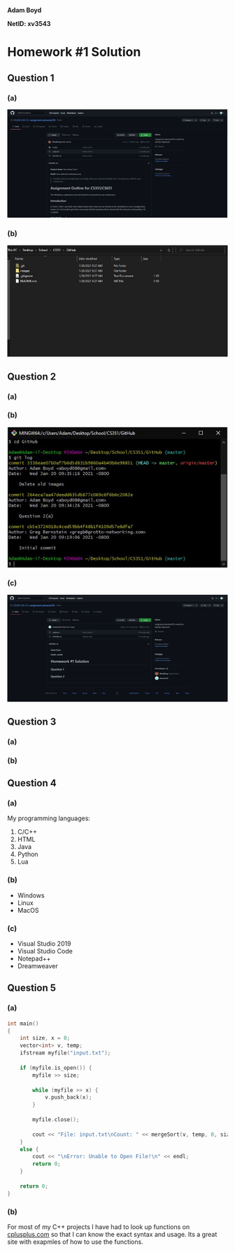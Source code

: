 **Adam Boyd**

**NetID: xv3543**

# Homework #1 Solution

## Question 1

### (a)
![Screenshot for 1a](images/Git01.JPG)

### (b)
![Screenshot for 1b](images/Git02.JPG)

## Question 2

### (a)

### (b)
![Screenshot for 2b](images/Git03.JPG)


### (c)
![Screenshot for 2c](images/Git04.JPG)

## Question 3

### (a)

### (b)

## Question 4

### (a)
My programming languages:
1. C/C++
2. HTML
3. Java
4. Python
5. Lua

### (b)
* Windows
* Linux
* MacOS

### (c)
* Visual Studio 2019
* Visual Studio Code
* Notepad++
* Dreamweaver

## Question 5

### (a)
```C++
int main()
{
    int size, x = 0;
    vector<int> v, temp;
    ifstream myfile("input.txt");

    if (myfile.is_open()) {
        myfile >> size;

        while (myfile >> x) {
            v.push_back(x);
        }

        myfile.close();

        cout << "File: input.txt\nCount: " << mergeSort(v, temp, 0, size-1) << endl << endl;
    }
    else {
        cout << "\nError: Unable to Open File!\n" << endl;
        return 0;
    }

    return 0;
}
```

### (b)
For most of my C++ projects I have had to look up functions on [cplusplus.com](https://www.cplusplus.com/reference/) so that I can know the exact syntax and usage. Its a great site with exapmles of how to use the functions.